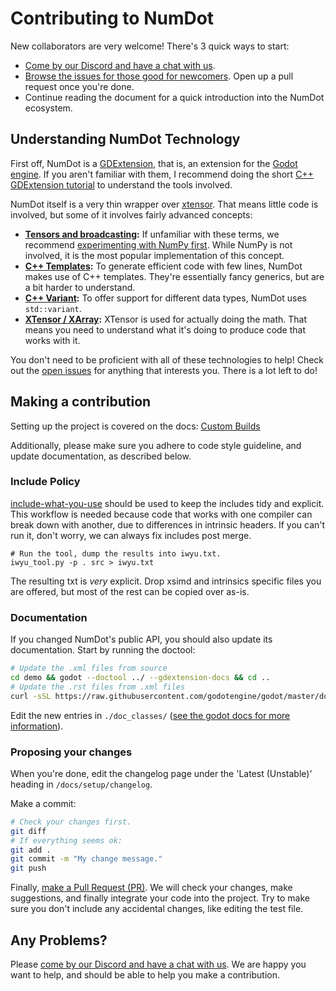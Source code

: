 # Contributing to NumDot

New collaborators are very welcome! There's 3 quick ways to start:

- [Come by our Discord and have a chat with us](https://discord.gg/ch5MAsgKxF).
- [Browse the issues for those good for newcomers](https://github.com/Ivorforce/NumDot/issues?q=is%3Aopen+is%3Aissue+label%3A%22good+first+issue%22). Open up a pull request once you're done.
- Continue reading the document for a quick introduction into the NumDot ecosystem.

## Understanding NumDot Technology

First off, NumDot is a [GDExtension](https://docs.godotengine.org/en/stable/tutorials/scripting/gdextension/what_is_gdextension.html), that is, an extension for the [Godot engine](https://godotengine.org). 
If you aren't familiar with them, I recommend doing the short [C++ GDExtension tutorial](https://docs.godotengine.org/en/stable/tutorials/scripting/gdextension/gdextension_cpp_example.html) to understand the tools involved.

NumDot itself is a very thin wrapper over [xtensor](https://xtensor.readthedocs.io/en/latest/index.html). That means little code is involved, but some of it involves fairly advanced concepts:

- **[Tensors and broadcasting](https://numpy.org/doc/stable/user/basics.broadcasting.html):** If unfamiliar with these terms, we recommend [experimenting with NumPy first](https://numpy.org/doc/stable/user/quickstart.html). While NumPy is not involved, it is the most popular implementation of this concept.
- **[C++ Templates](https://www.google.com/search?client=safari&rls=en&q=C%2B%2B+templates&ie=UTF-8&oe=UTF-8):** To generate efficient code with few lines, NumDot makes use of C++ templates. They're essentially fancy generics, but are a bit harder to understand.
- **[C++ Variant](https://en.cppreference.com/w/cpp/utility/variant):** To offer support for different data types, NumDot uses `std::variant`.
- **[XTensor / XArray](https://xtensor.readthedocs.io/en/latest/getting_started.html):** XTensor is used for actually doing the math. That means you need to understand what it's doing to produce code that works with it.

You don't need to be proficient with all of these technologies to help! Check out the [open issues](https://github.com/Ivorforce/NumDot/issues) for anything that interests you. There is a lot left to do!

## Making a contribution

Setting up the project is covered on the docs: [Custom Builds](https://numdot.readthedocs.io/en/latest/setup/custom_builds.html)

Additionally, please make sure you adhere to code style guideline, and update documentation, as described below.

### Include Policy

[include-what-you-use](https://github.com/include-what-you-use/include-what-you-use/) should be used to keep the includes tidy and explicit. This workflow is needed because code that works with one compiler can break down with another, due to differences in intrinsic headers. If you can't run it, don't worry, we can always fix includes post merge.

```
# Run the tool, dump the results into iwyu.txt.
iwyu_tool.py -p . src > iwyu.txt
```

The resulting txt is _very_ explicit. Drop xsimd and intrinsics specific files you are offered, but most of the rest can be copied over as-is.

### Documentation

If you changed NumDot's public API, you should also update its documentation. Start by running the doctool:

```bash
# Update the .xml files from source
cd demo && godot --doctool ../ --gdextension-docs && cd ..
# Update the .rst files from .xml files
curl -sSL https://raw.githubusercontent.com/godotengine/godot/master/doc/tools/make_rst.py | python3 - -o "docs/classes" -l "en" doc_classes
```

Edit the new entries in `./doc_classes/` ([see the godot docs for more information](https://docs.godotengine.org/en/stable/tutorials/scripting/gdextension/gdextension_docs_system.html)).

### Proposing your changes

When you're done, edit the changelog page under the 'Latest (Unstable)' heading in `/docs/setup/changelog`.

Make a commit:
```bash
# Check your changes first.
git diff
# If everything seems ok:
git add .
git commit -m "My change message."
git push
```

Finally, [make a Pull Request (PR)](https://github.com/Ivorforce/NumDot/compare). We will check your changes, make suggestions, and finally integrate your code into the project. Try to make sure you don't include any accidental changes, like editing the test file.

## Any Problems?

Please [come by our Discord and have a chat with us](https://discord.gg/ch5MAsgKxF). We are happy you want to help, and should be able to help you make a contribution.
